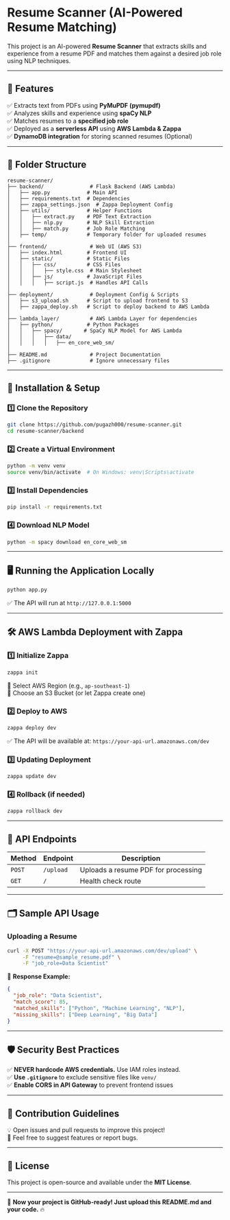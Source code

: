 # Resume Scanner (AI-Powered Resume Matching)

This project is an AI-powered **Resume Scanner** that extracts skills and experience from a resume PDF and matches them against a desired job role using NLP techniques.

---
## **🚀 Features**
✅ Extracts text from PDFs using **PyMuPDF (pymupdf)**  
✅ Analyzes skills and experience using **spaCy NLP**  
✅ Matches resumes to a **specified job role**  
✅ Deployed as a **serverless API** using **AWS Lambda & Zappa**  
✅ **DynamoDB integration** for storing scanned resumes (Optional)  

---
## **📂 Folder Structure**
```
resume-scanner/
├── backend/               # Flask Backend (AWS Lambda)
│   ├── app.py            # Main API
│   ├── requirements.txt  # Dependencies
│   ├── zappa_settings.json  # Zappa Deployment Config
│   ├── utils/            # Helper Functions
│   │   ├── extract.py    # PDF Text Extraction
│   │   ├── nlp.py        # NLP Skill Extraction
│   │   ├── match.py      # Job Role Matching
│   ├── temp/             # Temporary folder for uploaded resumes
│
├── frontend/              # Web UI (AWS S3)
│   ├── index.html        # Frontend UI
│   ├── static/           # Static Files
│   │   ├── css/          # CSS Files
│   │   │   ├── style.css  # Main Stylesheet
│   │   ├── js/           # JavaScript Files
│   │   │   ├── script.js  # Handles API Calls
│
├── deployment/            # Deployment Config & Scripts
│   ├── s3_upload.sh      # Script to upload frontend to S3
│   ├── zappa_deploy.sh   # Script to deploy backend to AWS Lambda
│
├── lambda_layer/          # AWS Lambda Layer for dependencies
│   ├── python/           # Python Packages
│   │   ├── spacy/       # SpaCy NLP Model for AWS Lambda
│   │   │   ├── data/
│   │   │   │   ├── en_core_web_sm/
│
├── README.md              # Project Documentation
├── .gitignore             # Ignore unnecessary files
```

---
## **🔧 Installation & Setup**

### **1️⃣ Clone the Repository**
```sh
git clone https://github.com/pugazh000/resume-scanner.git
cd resume-scanner/backend
```

### **2️⃣ Create a Virtual Environment**
```sh
python -m venv venv
source venv/bin/activate  # On Windows: venv\Scripts\activate
```

### **3️⃣ Install Dependencies**
```sh
pip install -r requirements.txt
```

### **4️⃣ Download NLP Model**
```sh
python -m spacy download en_core_web_sm
```

---
## **🖥️ Running the Application Locally**
```sh
python app.py
```
✅ The API will run at `http://127.0.0.1:5000`

---
## **🛠️ AWS Lambda Deployment with Zappa**

### **1️⃣ Initialize Zappa**
```sh
zappa init
```
🔹 Select AWS Region (e.g., `ap-southeast-1`)  
🔹 Choose an S3 Bucket (or let Zappa create one)  

### **2️⃣ Deploy to AWS**
```sh
zappa deploy dev
```
✅ The API will be available at: `https://your-api-url.amazonaws.com/dev`

### **3️⃣ Updating Deployment**
```sh
zappa update dev
```

### **4️⃣ Rollback (if needed)**
```sh
zappa rollback dev
```

---
## **🔗 API Endpoints**

| Method | Endpoint       | Description                    |
|--------|--------------|--------------------------------|
| `POST` | `/upload`    | Uploads a resume PDF for processing |
| `GET`  | `/`          | Health check route            |

---
## **🗂️ Sample API Usage**
### **Uploading a Resume**
```sh
curl -X POST "https://your-api-url.amazonaws.com/dev/upload" \
     -F "resume=@sample_resume.pdf" \
     -F "job_role=Data Scientist"
```
📌 **Response Example:**
```json
{
  "job_role": "Data Scientist",
  "match_score": 85,
  "matched_skills": ["Python", "Machine Learning", "NLP"],
  "missing_skills": ["Deep Learning", "Big Data"]
}
```

---
## **🛡️ Security Best Practices**
✅ **NEVER hardcode AWS credentials.** Use IAM roles instead.  
✅ **Use `.gitignore`** to exclude sensitive files like `venv/`  
✅ **Enable CORS in API Gateway** to prevent frontend issues  

---
## **📌 Contribution Guidelines**
💡 Open issues and pull requests to improve this project!  
📩 Feel free to suggest features or report bugs.  

---
## **📜 License**
This project is open-source and available under the **MIT License**.

---
🚀 **Now your project is GitHub-ready! Just upload this README.md and your code.** 🔥

